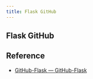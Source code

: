 ```yaml
---
title: Flask GitHub
---
```


## Flask GitHub


## Reference
* [GitHub-Flask — GitHub-Flask](http://github-flask.readthedocs.io/en/latest/)
